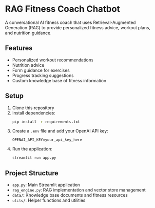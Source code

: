 # RAG Fitness Coach Chatbot

A conversational AI fitness coach that uses Retrieval-Augmented Generation (RAG) to provide personalized fitness advice, workout plans, and nutrition guidance.

## Features

- Personalized workout recommendations
- Nutrition advice
- Form guidance for exercises
- Progress tracking suggestions
- Custom knowledge base of fitness information

## Setup

1. Clone this repository
2. Install dependencies:
   ```bash
   pip install -r requirements.txt
   ```
3. Create a `.env` file and add your OpenAI API key:
   ```
   OPENAI_API_KEY=your_api_key_here
   ```
4. Run the application:
   ```bash
   streamlit run app.py
   ```

## Project Structure

- `app.py`: Main Streamlit application
- `rag_engine.py`: RAG implementation and vector store management
- `data/`: Knowledge base documents and fitness resources
- `utils/`: Helper functions and utilities
